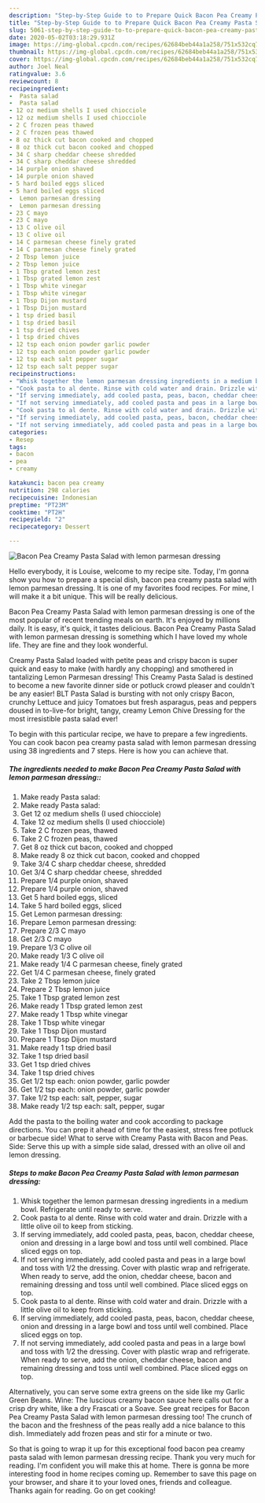 ```yaml
---
description: "Step-by-Step Guide to to Prepare Quick Bacon Pea Creamy Pasta Salad with lemon parmesan dressing"
title: "Step-by-Step Guide to to Prepare Quick Bacon Pea Creamy Pasta Salad with lemon parmesan dressing"
slug: 5061-step-by-step-guide-to-to-prepare-quick-bacon-pea-creamy-pasta-salad-with-lemon-parmesan-dressing
date: 2020-05-02T03:18:29.931Z
image: https://img-global.cpcdn.com/recipes/62684beb44a1a258/751x532cq70/bacon-pea-creamy-pasta-salad-with-lemon-parmesan-dressing-recipe-main-photo.jpg
thumbnail: https://img-global.cpcdn.com/recipes/62684beb44a1a258/751x532cq70/bacon-pea-creamy-pasta-salad-with-lemon-parmesan-dressing-recipe-main-photo.jpg
cover: https://img-global.cpcdn.com/recipes/62684beb44a1a258/751x532cq70/bacon-pea-creamy-pasta-salad-with-lemon-parmesan-dressing-recipe-main-photo.jpg
author: Joel Neal
ratingvalue: 3.6
reviewcount: 8
recipeingredient:
-  Pasta salad
-  Pasta salad
- 12 oz medium shells I used chiocciole
- 12 oz medium shells I used chiocciole
- 2 C frozen peas thawed
- 2 C frozen peas thawed
- 8 oz thick cut bacon cooked and chopped
- 8 oz thick cut bacon cooked and chopped
- 34 C sharp cheddar cheese shredded
- 34 C sharp cheddar cheese shredded
- 14 purple onion shaved
- 14 purple onion shaved
- 5 hard boiled eggs sliced
- 5 hard boiled eggs sliced
-  Lemon parmesan dressing
-  Lemon parmesan dressing
- 23 C mayo
- 23 C mayo
- 13 C olive oil
- 13 C olive oil
- 14 C parmesan cheese finely grated
- 14 C parmesan cheese finely grated
- 2 Tbsp lemon juice
- 2 Tbsp lemon juice
- 1 Tbsp grated lemon zest
- 1 Tbsp grated lemon zest
- 1 Tbsp white vinegar
- 1 Tbsp white vinegar
- 1 Tbsp Dijon mustard
- 1 Tbsp Dijon mustard
- 1 tsp dried basil
- 1 tsp dried basil
- 1 tsp dried chives
- 1 tsp dried chives
- 12 tsp each onion powder garlic powder
- 12 tsp each onion powder garlic powder
- 12 tsp each salt pepper sugar
- 12 tsp each salt pepper sugar
recipeinstructions:
- "Whisk together the lemon parmesan dressing ingredients in a medium bowl. Refrigerate until ready to serve."
- "Cook pasta to al dente. Rinse with cold water and drain. Drizzle with a little olive oil to keep from sticking."
- "If serving immediately, add cooled pasta, peas, bacon, cheddar cheese, onion and dressing in a large bowl and toss until well combined. Place sliced eggs on top."
- "If not serving immediately, add cooled pasta and peas in a large bowl and toss with 1/2 the dressing. Cover with plastic wrap and refrigerate. When ready to serve, add the onion, cheddar cheese, bacon and remaining dressing and toss until well combined. Place sliced eggs on top."
- "Cook pasta to al dente. Rinse with cold water and drain. Drizzle with a little olive oil to keep from sticking."
- "If serving immediately, add cooled pasta, peas, bacon, cheddar cheese, onion and dressing in a large bowl and toss until well combined. Place sliced eggs on top."
- "If not serving immediately, add cooled pasta and peas in a large bowl and toss with 1/2 the dressing. Cover with plastic wrap and refrigerate. When ready to serve, add the onion, cheddar cheese, bacon and remaining dressing and toss until well combined. Place sliced eggs on top."
categories:
- Resep
tags:
- bacon
- pea
- creamy

katakunci: bacon pea creamy
nutrition: 298 calories
recipecuisine: Indonesian
preptime: "PT23M"
cooktime: "PT2H"
recipeyield: "2"
recipecategory: Dessert

---
```



![Bacon Pea Creamy Pasta Salad with lemon parmesan dressing](https://img-global.cpcdn.com/recipes/62684beb44a1a258/751x532cq70/bacon-pea-creamy-pasta-salad-with-lemon-parmesan-dressing-recipe-main-photo.jpg)

Hello everybody, it is Louise, welcome to my recipe site. Today, I'm gonna show you how to prepare a special dish, bacon pea creamy pasta salad with lemon parmesan dressing. It is one of my favorites food recipes. For mine, I will make it a bit unique. This will be really delicious.

Bacon Pea Creamy Pasta Salad with lemon parmesan dressing is one of the most popular of recent trending meals on earth. It's enjoyed by millions daily. It is easy, it's quick, it tastes delicious. Bacon Pea Creamy Pasta Salad with lemon parmesan dressing is something which I have loved my whole life. They are fine and they look wonderful.

Creamy Pasta Salad loaded with petite peas and crispy bacon is super quick and easy to make (with hardly any chopping) and smothered in tantalizing Lemon Parmesan dressing! This Creamy Pasta Salad is destined to become a new favorite dinner side or potluck crowd pleaser and couldn&#39;t be any easier! BLT Pasta Salad is bursting with not only crispy Bacon, crunchy Lettuce and juicy Tomatoes but fresh asparagus, peas and peppers doused in to-live-for bright, tangy, creamy Lemon Chive Dressing for the most irresistible pasta salad ever!


To begin with this particular recipe, we have to prepare a few ingredients. You can cook bacon pea creamy pasta salad with lemon parmesan dressing using 38 ingredients and 7 steps. Here is how you can achieve that.

##### The ingredients needed to make Bacon Pea Creamy Pasta Salad with lemon parmesan dressing::

1. Make ready  Pasta salad:
1. Make ready  Pasta salad:
1. Get 12 oz medium shells (I used chiocciole)
1. Take 12 oz medium shells (I used chiocciole)
1. Take 2 C frozen peas, thawed
1. Take 2 C frozen peas, thawed
1. Get 8 oz thick cut bacon, cooked and chopped
1. Make ready 8 oz thick cut bacon, cooked and chopped
1. Take 3/4 C sharp cheddar cheese, shredded
1. Get 3/4 C sharp cheddar cheese, shredded
1. Prepare 1/4 purple onion, shaved
1. Prepare 1/4 purple onion, shaved
1. Get 5 hard boiled eggs, sliced
1. Take 5 hard boiled eggs, sliced
1. Get  Lemon parmesan dressing:
1. Prepare  Lemon parmesan dressing:
1. Prepare 2/3 C mayo
1. Get 2/3 C mayo
1. Prepare 1/3 C olive oil
1. Make ready 1/3 C olive oil
1. Make ready 1/4 C parmesan cheese, finely grated
1. Get 1/4 C parmesan cheese, finely grated
1. Take 2 Tbsp lemon juice
1. Prepare 2 Tbsp lemon juice
1. Take 1 Tbsp grated lemon zest
1. Make ready 1 Tbsp grated lemon zest
1. Make ready 1 Tbsp white vinegar
1. Take 1 Tbsp white vinegar
1. Take 1 Tbsp Dijon mustard
1. Prepare 1 Tbsp Dijon mustard
1. Make ready 1 tsp dried basil
1. Take 1 tsp dried basil
1. Get 1 tsp dried chives
1. Take 1 tsp dried chives
1. Get 1/2 tsp each: onion powder, garlic powder
1. Get 1/2 tsp each: onion powder, garlic powder
1. Take 1/2 tsp each: salt, pepper, sugar
1. Make ready 1/2 tsp each: salt, pepper, sugar


Add the pasta to the boiling water and cook according to package directions. You can prep it ahead of time for the easiest, stress free potluck or barbecue side! What to serve with Creamy Pasta with Bacon and Peas. Side: Serve this up with a simple side salad, dressed with an olive oil and lemon dressing. 

##### Steps to make Bacon Pea Creamy Pasta Salad with lemon parmesan dressing:

1. Whisk together the lemon parmesan dressing ingredients in a medium bowl. Refrigerate until ready to serve.
1. Cook pasta to al dente. Rinse with cold water and drain. Drizzle with a little olive oil to keep from sticking.
1. If serving immediately, add cooled pasta, peas, bacon, cheddar cheese, onion and dressing in a large bowl and toss until well combined. Place sliced eggs on top.
1. If not serving immediately, add cooled pasta and peas in a large bowl and toss with 1/2 the dressing. Cover with plastic wrap and refrigerate. When ready to serve, add the onion, cheddar cheese, bacon and remaining dressing and toss until well combined. Place sliced eggs on top.
1. Cook pasta to al dente. Rinse with cold water and drain. Drizzle with a little olive oil to keep from sticking.
1. If serving immediately, add cooled pasta, peas, bacon, cheddar cheese, onion and dressing in a large bowl and toss until well combined. Place sliced eggs on top.
1. If not serving immediately, add cooled pasta and peas in a large bowl and toss with 1/2 the dressing. Cover with plastic wrap and refrigerate. When ready to serve, add the onion, cheddar cheese, bacon and remaining dressing and toss until well combined. Place sliced eggs on top.


Alternatively, you can serve some extra greens on the side like my Garlic Green Beans. Wine: The luscious creamy bacon sauce here calls out for a crisp dry white, like a dry Frascati or a Soave. See great recipes for Bacon Pea Creamy Pasta Salad with lemon parmesan dressing too! The crunch of the bacon and the freshness of the peas really add a nice balance to this dish. Immediately add frozen peas and stir for a minute or two. 

So that is going to wrap it up for this exceptional food bacon pea creamy pasta salad with lemon parmesan dressing recipe. Thank you very much for reading. I'm confident you will make this at home. There is gonna be more interesting food in home recipes coming up. Remember to save this page on your browser, and share it to your loved ones, friends and colleague. Thanks again for reading. Go on get cooking!
